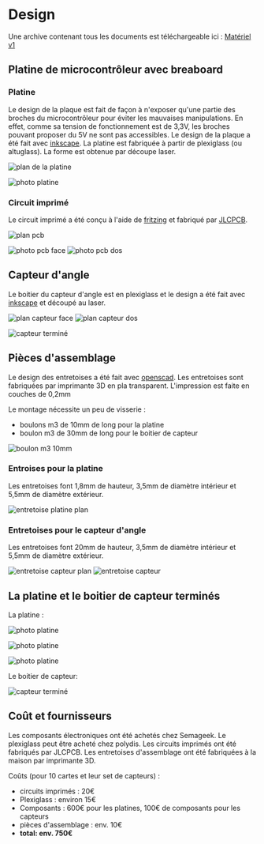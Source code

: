 # Design
Une archive contenant tous les documents est téléchargeable ici : [Matériel v1](https://github.com/olivier-boesch/CircuitPython-au-lycee/raw/master/release/Mat%C3%A9riel_v1.zip)


## Platine de microcontrôleur avec breaboard


### Platine
Le design de la plaque est fait de façon à n'exposer qu'une partie des broches du microcontrôleur pour éviter les mauvaises manipulations.
En effet, comme sa tension de fonctionnement est de 3,3V, les broches pouvant proposer du 5V ne sont pas accessibles. 
Le design de la plaque a été fait avec [inkscape](https://inkscape.org/fr/). 
La platine est fabriquée à partir de plexiglass (ou altuglass). La forme est obtenue par découpe laser. 

![plan de la platine](https://github.com/olivier-boesch/CircuitPython-au-lycee/raw/master/Mat%C3%A9riel/Platine%20d'exp%C3%A9rimentation/plaque_exp%C3%A9rimentation_pc.png "Plan platine")

![photo platine](https://github.com/olivier-boesch/CircuitPython-au-lycee/raw/master/Mat%C3%A9riel/Platine%20d'exp%C3%A9rimentation/photo_plaque_exp%C3%A9rimentation_pc.jpg "Photo platine")


### Circuit imprimé
Le circuit imprimé a été conçu à l'aide de [fritzing](http://fritzing.org/home/) et fabriqué par [JLCPCB](https://jlcpcb.com/).

![plan pcb](https://github.com/olivier-boesch/CircuitPython-au-lycee/raw/master/Mat%C3%A9riel/pcb/m4v06-2019_pcb.png "Plan pcb")

![photo pcb face](https://github.com/olivier-boesch/CircuitPython-au-lycee/raw/master/Mat%C3%A9riel/pcb/pcb_front_s.jpg "photo pcb face")
![photo pcb dos](https://github.com/olivier-boesch/CircuitPython-au-lycee/raw/master/Mat%C3%A9riel/pcb/pcb_back_s.jpg "photo pcb dos")


## Capteur d'angle
Le boitier du capteur d'angle est en plexiglass et le design a été fait avec [inkscape](https://inkscape.org/fr/) et découpé au laser. 

![plan capteur face](https://github.com/olivier-boesch/CircuitPython-au-lycee/raw/master/Mat%C3%A9riel/Platine%20capteur%20angle/plaque_pot_dessus.svg.png "Plan capteur face")
![plan capteur dos](https://github.com/olivier-boesch/CircuitPython-au-lycee/raw/master/Mat%C3%A9riel/Platine%20capteur%20angle/plaque_pot_dessous.svg.png "Plan capteur dos")

![capteur terminé](https://github.com/olivier-boesch/CircuitPython-au-lycee/raw/master/Mat%C3%A9riel/Platine%20capteur%20angle/plaque_pot_terminee.jpg)


## Pièces d'assemblage
Le design des entretoises a été fait avec [openscad](https://www.openscad.org/). 
Les entretoises sont fabriquées par imprimante 3D en pla transparent. L'impression est faite en couches de 0,2mm

Le montage nécessite un peu de visserie :
* boulons m3 de 10mm de long pour la platine
* boulon m3 de 30mm de long pour le boitier de capteur

![boulon m3 10mm](https://github.com/olivier-boesch/CircuitPython-au-lycee/raw/master/Mat%C3%A9riel/assemblage/boulon_m3-10mm.jpg "boulon m3 10mm")

### Entroises pour la platine
Les entretoises font 1,8mm de hauteur, 3,5mm de diamètre intérieur et 5,5mm de diamètre extérieur.
 
![entretoise platine plan](https://github.com/olivier-boesch/CircuitPython-au-lycee/raw/master/Mat%C3%A9riel/assemblage/entretoise_plaque_ex.png "entretoise platine plan")


### Entretoises pour le capteur d'angle
Les entretoises font 20mm de hauteur, 3,5mm de diamètre intérieur et 5,5mm de diamètre extérieur.

![entretoise capteur plan](https://github.com/olivier-boesch/CircuitPython-au-lycee/raw/master/Mat%C3%A9riel/assemblage/entretoise_capteur_angle.png "entretoise capteur plan")
![entretoise capteur](https://github.com/olivier-boesch/CircuitPython-au-lycee/raw/master/Mat%C3%A9riel/assemblage/entretoise_capteur_angle_3d.jpg "entretoise capteur")


## La platine et le boitier de capteur terminés

La platine :

![photo platine](https://github.com/olivier-boesch/CircuitPython-au-lycee/raw/master/Mat%C3%A9riel/Platine%20d'exp%C3%A9rimentation/platine_nue.jpg "Photo platine")

![photo platine](https://github.com/olivier-boesch/CircuitPython-au-lycee/raw/master/Mat%C3%A9riel/Platine%20d'exp%C3%A9rimentation/platine_mc.jpg "Photo platine")

![photo platine](https://github.com/olivier-boesch/CircuitPython-au-lycee/raw/master/Mat%C3%A9riel/Platine%20d'exp%C3%A9rimentation/platine_compl%C3%A8te.jpg)

Le boitier de capteur:

![capteur terminé](https://github.com/olivier-boesch/CircuitPython-au-lycee/raw/master/Mat%C3%A9riel/Platine%20capteur%20angle/plaque_pot_terminee.jpg)

## Coût et fournisseurs
Les composants électroniques ont été achetés chez Semageek. Le plexiglass peut être acheté chez polydis. Les circuits imprimés ont été fabriqués par JLCPCB. Les entretoises d'assemblage ont été fabriquées à la maison par imprimante 3D.

Coûts (pour 10 cartes et leur set de capteurs) :
* circuits imprimés : 20€
* Plexiglass : environ 15€
* Composants : 600€ pour les platines, 100€ de composants pour les capteurs
* pièces d'assemblage : env. 10€
* __total: env. 750€__